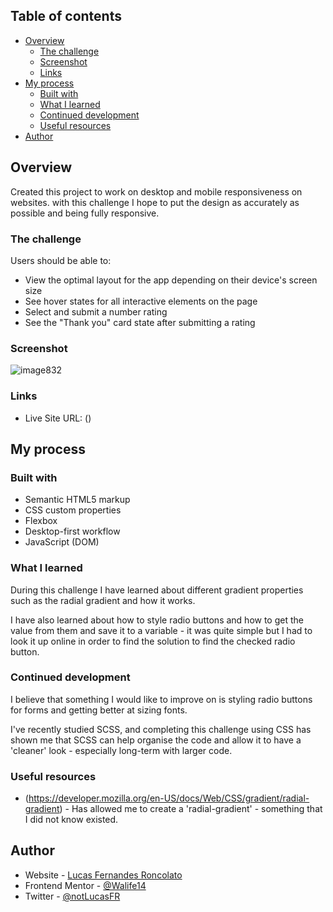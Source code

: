 ## Table of contents

- [Overview](#overview)
  - [The challenge](#the-challenge)
  - [Screenshot](#screenshot)
  - [Links](#links)
- [My process](#my-process)
  - [Built with](#built-with)
  - [What I learned](#what-i-learned)
  - [Continued development](#continued-development)
  - [Useful resources](#useful-resources)
- [Author](#author)

## Overview

Created this project to work on desktop and mobile responsiveness on websites. with this challenge I hope to put the design as accurately as possible and being fully responsive.

### The challenge

Users should be able to:

- View the optimal layout for the app depending on their device's screen size
- See hover states for all interactive elements on the page
- Select and submit a number rating
- See the "Thank you" card state after submitting a rating

### Screenshot

![image832](https://user-images.githubusercontent.com/58853488/160149170-66c76f6a-18d9-4541-8d3c-516be17673c9.png)

### Links

- Live Site URL: ()

## My process

### Built with

- Semantic HTML5 markup
- CSS custom properties
- Flexbox
- Desktop-first workflow
- JavaScript (DOM)

### What I learned

During this challenge I have learned about different gradient properties such as the radial gradient and how it works.

I have also learned about how to style radio buttons and how to get the value from them and save it to a variable - it was quite simple but I had to look it up online in order to find the solution to find the checked radio button.

### Continued development

I believe that something I would like to improve on is styling radio buttons for forms and getting better at sizing fonts.

I've recently studied SCSS, and completing this challenge using CSS has shown me that SCSS can help organise the code and allow it to have a 'cleaner' look - especially long-term with larger code.

### Useful resources

- (https://developer.mozilla.org/en-US/docs/Web/CSS/gradient/radial-gradient) - Has allowed me to create a 'radial-gradient' - something that I did not know existed.

## Author

- Website - [Lucas Fernandes Roncolato](https://walife14.github.io/portfolio/)
- Frontend Mentor - [@Walife14](https://www.frontendmentor.io/profile/Walife14)
- Twitter - [@notLucasFR](https://www.twitter.com/notLucasFR)
